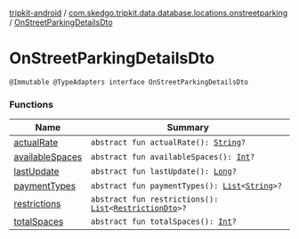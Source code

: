 [tripkit-android](../../index.md) / [com.skedgo.tripkit.data.database.locations.onstreetparking](../index.md) / [OnStreetParkingDetailsDto](./index.md)

# OnStreetParkingDetailsDto

`@Immutable @TypeAdapters interface OnStreetParkingDetailsDto`

### Functions

| Name | Summary |
|---|---|
| [actualRate](actual-rate.md) | `abstract fun actualRate(): `[`String`](https://kotlinlang.org/api/latest/jvm/stdlib/kotlin/-string/index.html)`?` |
| [availableSpaces](available-spaces.md) | `abstract fun availableSpaces(): `[`Int`](https://kotlinlang.org/api/latest/jvm/stdlib/kotlin/-int/index.html)`?` |
| [lastUpdate](last-update.md) | `abstract fun lastUpdate(): `[`Long`](https://kotlinlang.org/api/latest/jvm/stdlib/kotlin/-long/index.html)`?` |
| [paymentTypes](payment-types.md) | `abstract fun paymentTypes(): `[`List`](https://kotlinlang.org/api/latest/jvm/stdlib/kotlin.collections/-list/index.html)`<`[`String`](https://kotlinlang.org/api/latest/jvm/stdlib/kotlin/-string/index.html)`>?` |
| [restrictions](restrictions.md) | `abstract fun restrictions(): `[`List`](https://kotlinlang.org/api/latest/jvm/stdlib/kotlin.collections/-list/index.html)`<`[`RestrictionDto`](../-restriction-dto/index.md)`>?` |
| [totalSpaces](total-spaces.md) | `abstract fun totalSpaces(): `[`Int`](https://kotlinlang.org/api/latest/jvm/stdlib/kotlin/-int/index.html)`?` |

